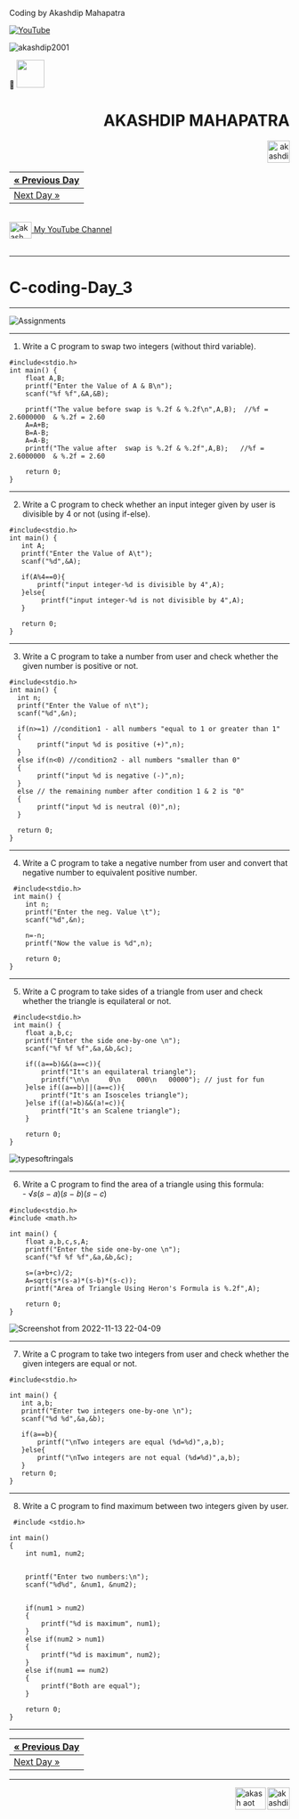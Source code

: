 Coding by Akashdip Mahapatra

[![YouTube](https://yt3.ggpht.com/7tPHyFi7-QyTnhpc484ZzTuRp0fZSY-CUuykvzuKdKYIwt0fmw98SWMqwRy_7pZ6LQzEYJlvXA=s88-c-k-c0x00ffffff-no-rj-mo)](https://www.youtube.com/channel/UCxvmp634YDc41xCWOdvWqoQ)

<p align="left"> <img src="https://komarev.com/ghpvc/?username=akashdip2001&label=Profile%20views&color=0e75b6&style=flat" alt="akashdip2001" /> </p>

 🔭 <img src="https://media.giphy.com/media/VgCDAzcKvsR6OM0uWg/giphy.gif" width="50">
 
<h1 align="right">AKASHDIP MAHAPATRA</h1>
<p align="right">
<a href="https://akashdip2001.github.io/linktree/" target="blank"><img align="center" src="https://user-images.githubusercontent.com/81384987/209952833-314ab313-7120-4755-b65c-b573098387b3.png" alt="akashdip-mahapatra-330687204" height="40" width="40" /></a>
</p>

| <a href="https://akashdip2001.github.io/C-coding-Day_2/" class="previous">&laquo; Previous Day</a> <br/> |
|--------------------------------------------------------------------------------------|
| <a href="https://akashdip2001.github.io/404/" class="next">Next Day &raquo;</a> |

<br>
<a href="https://www.youtube.com/c/akash aot" target="blank"><img align="center" src="https://user-images.githubusercontent.com/81384987/209952974-0163b04e-ccae-4be5-844a-075ef85c43d2.png" alt="akash aot" height="30" width="40" /> My YouTube Channel</a>
<br>
<br>


---
# C-coding-Day_3
---

![Assignments](https://user-images.githubusercontent.com/81384987/201528266-ff46a95b-45fb-42c9-a33a-9801e1b0b1ce.png)


---
1) Write a C program to swap two integers (without third variable).
```
#include<stdio.h>
int main() {
    float A,B;
    printf("Enter the Value of A & B\n");
    scanf("%f %f",&A,&B);

    printf("The value before swap is %.2f & %.2f\n",A,B);  //%f = 2.6000000  & %.2f = 2.60
    A=A+B;
    B=A-B;
    A=A-B;
    printf("The value after  swap is %.2f & %.2f",A,B);   //%f = 2.6000000  & %.2f = 2.60
    
    return 0;
}

 ```
 ---
 2) Write a C program to check whether an input integer given by user is divisible by 4 or not (using if-else).
 ```
#include<stdio.h>
int main() {
    int A;
    printf("Enter the Value of A\t");
    scanf("%d",&A);

    if(A%4==0){
        printf("input integer-%d is divisible by 4",A);
    }else{
         printf("input integer-%d is not divisible by 4",A);
    }
    
    return 0;
}
```
---
3) Write a C program to take a number from user and check whether the given number is positive or not.
  ```
#include<stdio.h>
int main() {
    int n;
    printf("Enter the Value of n\t");
    scanf("%d",&n);

    if(n>=1) //condition1 - all numbers "equal to 1 or greater than 1"
    {
         printf("input %d is positive (+)",n);
    }
    else if(n<0) //condition2 - all numbers "smaller than 0"
    {
         printf("input %d is negative (-)",n);
    }
    else // the remaining number after condition 1 & 2 is "0"
    {
         printf("input %d is neutral (0)",n);
    }
    
    return 0;
}
   ```
---
4) Write a C program to take a negative number from user and convert that negative number to equivalent positive number.  
```   
 #include<stdio.h>
 int main() {
    int n;
    printf("Enter the neg. Value \t");
    scanf("%d",&n);

    n=-n;
    printf("Now the value is %d",n);
    
    return 0;
}
```   
---
5) Write a C program to take sides of a triangle from user and check whether the triangle is equilateral or not.
```
 #include<stdio.h>
 int main() {
    float a,b,c;
    printf("Enter the side one-by-one \n");
    scanf("%f %f %f",&a,&b,&c);

    if((a==b)&&(a==c)){
        printf("It's an equilateral triangle");
        printf("\n\n     0\n    000\n   00000"); // just for fun
    }else if((a==b)||(a==c)){
        printf("It's an Isosceles triangle");
    }else if((a!=b)&&(a!=c)){
        printf("It's an Scalene triangle");
    }
    
    return 0;
}
```
![typesoftringals](https://user-images.githubusercontent.com/81384987/201532170-645a8e9c-c20a-4e65-9a7f-ce5cc09da5fd.jpg)

---
6) Write a C program to find the area of a triangle using this formula: <br/>
           -  √𝑠(𝑠 − 𝑎)(𝑠 − 𝑏)(𝑠 − 𝑐)
``` 
#include<stdio.h>
#include <math.h>

int main() {
    float a,b,c,s,A;
    printf("Enter the side one-by-one \n");
    scanf("%f %f %f",&a,&b,&c);
    
    s=(a+b+c)/2;
    A=sqrt(s*(s-a)*(s-b)*(s-c));
    printf("Area of Triangle Using Heron's Formula is %.2f",A);
    
    return 0;
}
 ```
 
![Screenshot from 2022-11-13 22-04-09](https://user-images.githubusercontent.com/81384987/201533023-5ebaff93-e998-4f38-9633-daeaea914f38.png)

 ---
 7) Write a C program to take two integers from user and check whether the given integers are equal or not.
 ```
 #include<stdio.h>

 int main() {
    int a,b;
    printf("Enter two integers one-by-one \n");
    scanf("%d %d",&a,&b);
    
    if(a==b){
        printf("\nTwo integers are equal (%d=%d)",a,b);
    }else{
        printf("\nTwo integers are not equal (%d≠%d)",a,b);
    }
    return 0;
}
```
---
8) Write a C program to find maximum between two integers given by user.
```
 #include <stdio.h>

int main()
{
    int num1, num2;


    printf("Enter two numbers:\n");
    scanf("%d%d", &num1, &num2);


    if(num1 > num2)
    {
        printf("%d is maximum", num1);        
    }
    else if(num2 > num1)
    {
        printf("%d is maximum", num2);
    }
    else if(num1 == num2)
    {
        printf("Both are equal");
    }

    return 0;
}
```
---

| <a href="https://akashdip2001.github.io/C-coding-Day_2/" class="previous">&laquo; Previous Day</a> <br/> |
|--------------------------------------------------------------------------------------|
| <a href="https://akashdip2001.github.io/404/" class="next">Next Day &raquo;</a> |

---

<a href="https://akashdip2001.github.io/linktree/" target="blank"><img align="right" src="https://yt3.ggpht.com/7tPHyFi7-QyTnhpc484ZzTuRp0fZSY-CUuykvzuKdKYIwt0fmw98SWMqwRy_7pZ6LQzEYJlvXA=s88-c-k-c0x00ffffff-no-rj-mo" alt="akashdip2001" height="40" width="40" /></a>
<a href="https://www.youtube.com/c/akash aot" target="blank"><img align="right" src="https://user-images.githubusercontent.com/81384987/209952974-0163b04e-ccae-4be5-844a-075ef85c43d2.png" alt="akash aot" height="40" width="55" /></a>


